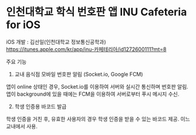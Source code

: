 # 인천대학교 학식 번호판 앱 INU Cafeteria for iOS

iOS 개발 : 김선일(인천대학교 정보통신공학과)
https://itunes.apple.com/kr/app/inu-카페테리아/id1272600111?mt=8

주요 기능

1. 교내 음식점 모바일 번호판 알림 (Socket.io, Google FCM)

앱이 online 상태인 경우, Socket.io를 이용하여 서버와 실시간 통신하며 번호판 알림.
앱이 background에 있을 때에는 FCM을 이용하여 서버로부터 푸시 메시지 수신.

2. 학생 인증용 바코드 발급

학생 인증을 거친 후, 유효한 사용자의 경우 학생 인증을 받을 수 있는 바코드 제공. 이느 교내에서 사용.
